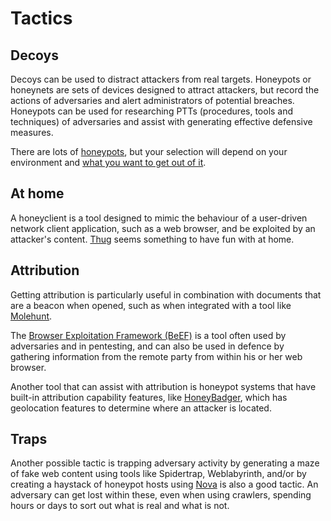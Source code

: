 # Tactics

## Decoys

Decoys can be used to distract attackers from real targets. Honeypots or honeynets are sets of devices designed to attract attackers,  but record the actions of adversaries and alert administrators of potential breaches. Honeypots can be used for researching PTTs (procedures, tools and techniques) of adversaries and assist with generating effective defensive measures.

There are lots of [honeypots](roadmaps.md), but your selection will depend on your environment and [what you want to get out of it](taxonomies.md).

## At home

A honeyclient is a tool designed to mimic the behaviour of a user-driven network client application, such as a web browser, and be exploited by an attacker's content. [Thug](https://testlab.tymyrddin.dev/docs/active/thug) seems something to have fun with at home.

## Attribution

Getting attribution is particularly useful in combination with documents that are a beacon when opened, such as when integrated with a tool like [Molehunt](https://testlab.tymyrddin.dev/docs/active/molehunt).

The [Browser Exploitation Framework (BeEF)](https://testlab.tymyrddin.dev/docs/se/beef) is a tool often used by adversaries and in pentesting, and can also be used in defence by gathering information from the remote party from within his or her web browser.

Another tool that can assist with attribution is honeypot systems that have built-in attribution capability features, like [HoneyBadger](https://testlab.tymyrddin.dev/docs/active/honeybadger), which has geolocation features to determine where an attacker is located.

## Traps

Another possible tactic is trapping adversary activity by generating a maze of fake web content using tools like Spidertrap, Weblabyrinth, and/or by creating a haystack of honeypot hosts using [Nova](https://testlab.tymyrddin.dev/docs/active/honeybadger) is also a good tactic. An adversary can get lost within these, even when using crawlers, spending hours or days to sort out what is real and what is not.



